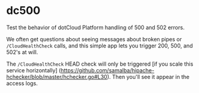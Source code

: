 dc500
=====

Test the behavior of dotCloud Platform handling of 500 and 502 errors.

We often get questions about seeing messages about broken pipes or ``/CloudHealthCheck`` calls, 
and this simple app lets you trigger 200, 500, and 502's at will.

The ``/CloudHealthCheck`` HEAD check will only be triggered [if you scale this service horizontally]
(https://github.com/samalba/hipache-hchecker/blob/master/hchecker.go#L30). Then you'll see it appear
in the access logs.

